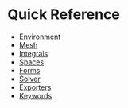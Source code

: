 Quick Reference
===============

 * [Environment](environment.md)
 * [Mesh](mesh.md)
 * [Integrals](integrals.md)
 * [Spaces](spaces.md)
 * [Forms](forms.md)
 * [Solver](solver.md)
 * [Exporters](exporter.md)
 * [Keywords](keywords.md)
